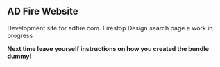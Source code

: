 ## AD Fire Website

Development site for adfire.com. Firestop Design search page a work in progress

**Next time leave yourself instructions on how you created the bundle dummy!**

